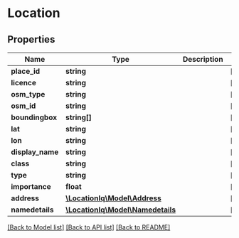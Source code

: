 # Location

## Properties
Name | Type | Description | Notes
------------ | ------------- | ------------- | -------------
**place_id** | **string** |  | [optional] 
**licence** | **string** |  | [optional] 
**osm_type** | **string** |  | [optional] 
**osm_id** | **string** |  | [optional] 
**boundingbox** | **string[]** |  | [optional] 
**lat** | **string** |  | [optional] 
**lon** | **string** |  | [optional] 
**display_name** | **string** |  | [optional] 
**class** | **string** |  | [optional] 
**type** | **string** |  | [optional] 
**importance** | **float** |  | [optional] 
**address** | [**\LocationIq\Model\Address**](Address.md) |  | [optional] 
**namedetails** | [**\LocationIq\Model\Namedetails**](Namedetails.md) |  | [optional] 

[[Back to Model list]](../README.md#documentation-for-models) [[Back to API list]](../README.md#documentation-for-api-endpoints) [[Back to README]](../README.md)


